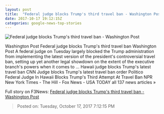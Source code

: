 ```yaml
---
layout: post
title:  "Federal judge blocks Trump's third travel ban - Washington Post"
date: 2017-10-17 19:12:15Z
categories: google-news-top-stories
---
```


![Federal judge blocks Trump's third travel ban - Washington Post](https://img.washingtonpost.com/rf/image_1484w/2010-2019/WashingtonPost/2017/10/11/National-Security/Images/06225290.jpg?t=20170517)

Washington Post Federal judge blocks Trump's third travel ban Washington Post A federal judge on Tuesday largely blocked the Trump administration from implementing the latest version of the president's controversial travel ban, setting up yet another legal showdown on the extent of the executive branch's powers when it comes to ... Hawaii judge blocks Trump's latest travel ban CNN Judge blocks Trump's latest travel ban order Politico Federal Judge In Hawaii Blocks Trump's Third Attempt At Travel Ban NPR New York Times - The Hill - Fox News - USA TODAY all 137 news articles »


Full story on F3News: [Federal judge blocks Trump's third travel ban - Washington Post](http://www.f3nws.com/n/pKUJVE)

> Posted on: Tuesday, October 17, 2017 7:12:15 PM
